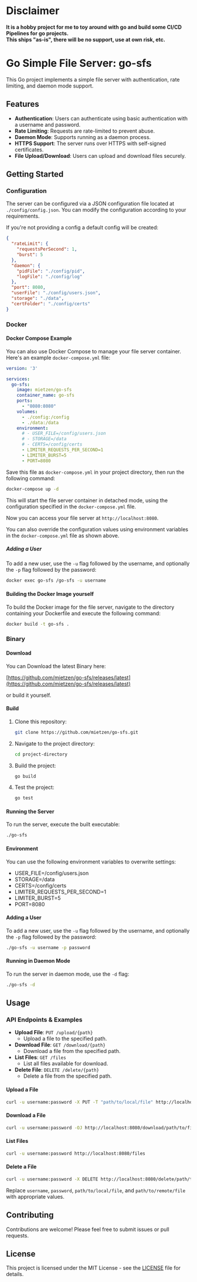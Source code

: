 # Disclaimer

**It is a hobby project for me to toy around with go and build some CI/CD Pipelines for go projects.\
This ships "as-is", there will be no support, use at own risk, etc.**

# Go Simple File Server: go-sfs

This Go project implements a simple file server with authentication, rate limiting, and daemon mode support.

## Features

- **Authentication**: Users can authenticate using basic authentication with a username and password.
- **Rate Limiting**: Requests are rate-limited to prevent abuse.
- **Daemon Mode**: Supports running as a daemon process.
- **HTTPS Support**: The server runs over HTTPS with self-signed certificates.
- **File Upload/Download**: Users can upload and download files securely.

## Getting Started

### Configuration

The server can be configured via a JSON configuration file located at `./config/config.json`. You can modify the configuration according to your requirements.

If you're not providing a config a default config will be created:

```json
{
  "rateLimit": {
    "requestsPerSecond": 1,
    "burst": 5
  },
  "daemon": {
    "pidFile": "./config/pid",
    "logFile": "./config/log"
  },
  "port": 8080,
  "userFile": "./config/users.json",
  "storage": "./data",
  "certFolder": "./config/certs"
}
```

### Docker

#### Docker Compose Example

You can also use Docker Compose to manage your file server container. Here's an example `docker-compose.yml` file:

```yaml
version: '3'

services:
  go-sfs:
    image: mietzen/go-sfs
    container_name: go-sfs
    ports:
      - "8080:8080"
    volumes:
      - ./config:/config
      - ./data:/data
    environment:
      # - USER_FILE=/config/users.json
      # - STORAGE=/data
      # - CERTS=/config/certs
      - LIMITER_REQUESTS_PER_SECOND=1
      - LIMITER_BURST=5
      - PORT=8080
```

Save this file as `docker-compose.yml` in your project directory, then run the following command:

```bash
docker-compose up -d
```

This will start the file server container in detached mode, using the configuration specified in the `docker-compose.yml` file.

Now you can access your file server at `http://localhost:8080`.

You can also override the configuration values using environment variables in the `docker-compose.yml` file as shown above.

##### Adding a User

To add a new user, use the `-u` flag followed by the username, and optionally the `-p` flag followed by the password:

```bash
docker exec go-sfs /go-sfs -u username
```

#### Building the Docker Image yourself

To build the Docker image for the file server, navigate to the directory containing your Dockerfile and execute the following command:

```bash
docker build -t go-sfs .
```

### Binary

#### Download

You can Download the latest Binary here:

[https://github.com/mietzen/go-sfs/releases/latest](https://github.com/mietzen/go-sfs/releases/latest)

or build it yourself.

#### Build

1. Clone this repository:

   ```bash
   git clone https://github.com/mietzen/go-sfs.git
   ```

2. Navigate to the project directory:

   ```bash
   cd project-directory
   ```

3. Build the project:

   ```bash
   go build
   ```

4. Test the project:

   ```bash
   go test
   ```

#### Running the Server

To run the server, execute the built executable:

```bash
./go-sfs
```

#### Environment

You can use the following environment variables to overwrite settings:

- USER_FILE=/config/users.json
- STORAGE=/data
- CERTS=/config/certs
- LIMITER_REQUESTS_PER_SECOND=1
- LIMITER_BURST=5
- PORT=8080

#### Adding a User

To add a new user, use the `-u` flag followed by the username, and optionally the `-p` flag followed by the password:

```bash
./go-sfs -u username -p password
```

#### Running in Daemon Mode

To run the server in daemon mode, use the `-d` flag:

```bash
./go-sfs -d
```

## Usage

### API Endpoints & Examples

- **Upload File**: `PUT /upload/{path}`
  - Upload a file to the specified path.
- **Download File**: `GET /download/{path}`
  - Download a file from the specified path.
- **List Files**: `GET /files`
  - List all files available for download.
- **Delete File**: `DELETE /delete/{path}`
  - Delete a file from the specified path.

#### Upload a File

```bash
curl -u username:password -X PUT -T "path/to/local/file" http://localhost:8080/upload/path/to/remote/file
```

#### Download a File

```bash
curl -u username:password -OJ http://localhost:8080/download/path/to/file
```

#### List Files

```bash
curl -u username:password http://localhost:8080/files
```

#### Delete a File

```bash
curl -u username:password -X DELETE http://localhost:8080/delete/path/to/file
```

Replace `username`, `password`, `path/to/local/file`, and `path/to/remote/file` with appropriate values.

## Contributing

Contributions are welcome! Please feel free to submit issues or pull requests.

## License

This project is licensed under the MIT License - see the [LICENSE](./LICENSE) file for details.
